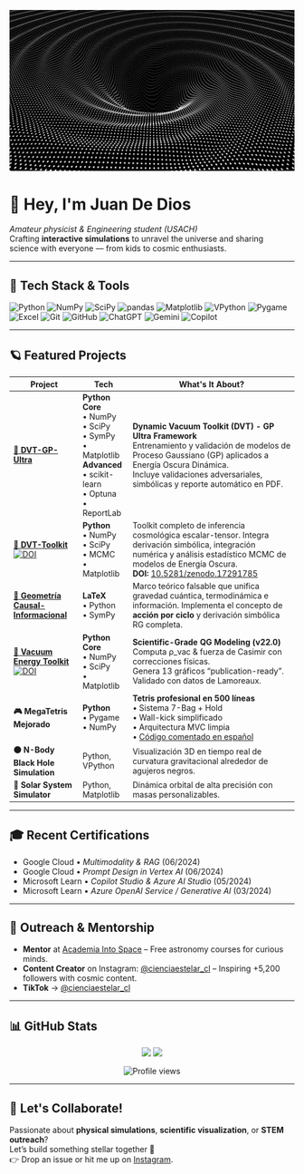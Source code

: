 <p align="center">
  <img src="agujeronegro.gif" width="650" alt="Black-hole simulation banner">
</p>

# 👋 Hey, I'm Juan De Dios  
_Amateur physicist & Engineering student (USACH)_  
Crafting **interactive simulations** to unravel the universe and sharing science with everyone — from kids to cosmic enthusiasts.

---

## 🚀 Tech Stack & Tools
![Python](https://img.shields.io/badge/-Python-3776AB?logo=python&logoColor=white)
![NumPy](https://img.shields.io/badge/-NumPy-013243?logo=numpy&logoColor=white)
![SciPy](https://img.shields.io/badge/-SciPy-8CAAE6?logo=scipy&logoColor=white)
![pandas](https://img.shields.io/badge/-pandas-150458?logo=pandas&logoColor=white)
![Matplotlib](https://img.shields.io/badge/-Matplotlib-11557c?logo=plotly&logoColor=white)
![VPython](https://img.shields.io/badge/-VPython-red)
![Pygame](https://img.shields.io/badge/-Pygame-008080?logo=python&logoColor=white)
![Excel](https://img.shields.io/badge/-Excel-217346?logo=microsoft-excel&logoColor=white)
![Git](https://img.shields.io/badge/-Git-F05032?logo=git&logoColor=white)
![GitHub](https://img.shields.io/badge/-GitHub-181717?logo=github&logoColor=white)
![ChatGPT](https://img.shields.io/badge/-ChatGPT-10A37F?logo=openai&logoColor=white)
![Gemini](https://img.shields.io/badge/-Gemini-4285F4?logo=googlecloud&logoColor=white)
![Copilot](https://img.shields.io/badge/-Copilot-512BD4?logo=microsoft&logoColor=white)

---

## 🪐 Featured Projects

| Project | Tech | What's It About? |
|---------|------|------------------|
| **[🌌 DVT-GP-Ultra](https://github.com/CienciaEstelar/DVT-GP-Ultra)** | **Python Core**<br>• NumPy<br>• SciPy<br>• SymPy<br>• Matplotlib<br>**Advanced**<br>• scikit-learn<br>• Optuna<br>• ReportLab | **Dynamic Vacuum Toolkit (DVT) - GP Ultra Framework**<br>Entrenamiento y validación de modelos de Proceso Gaussiano (GP) aplicados a Energía Oscura Dinámica.<br>Incluye validaciones adversariales, simbólicas y reporte automático en PDF. |
| **[🧠 DVT-Toolkit](https://github.com/CienciaEstelar/DVT-toolkit)**<br>[![DOI](https://zenodo.org/badge/DOI/10.5281/zenodo.17291785.svg)](https://doi.org/10.5281/zenodo.17291785) | **Python**<br>• NumPy<br>• SciPy<br>• MCMC<br>• Matplotlib | Toolkit completo de inferencia cosmológica escalar-tensor. Integra derivación simbólica, integración numérica y análisis estadístico MCMC de modelos de Energía Oscura.<br>**DOI:** [10.5281/zenodo.17291785](https://doi.org/10.5281/zenodo.17291785) |
| **[🔷 Geometría Causal-Informacional](https://github.com/CienciaEstelar/Geometria_Causal_Informacional)** | **LaTeX**<br>• Python<br>• SymPy | Marco teórico falsable que unifica gravedad cuántica, termodinámica e información. Implementa el concepto de **acción por ciclo** y derivación simbólica RG completa. |
| **[🔬 Vacuum Energy Toolkit](https://github.com/CienciaEstelar/vacuum-energy-calculator)**<br>[![DOI](https://zenodo.org/badge/DOI/10.5281/zenodo.15905543.svg)](https://doi.org/10.5281/zenodo.15905543) | **Python Core**<br>• NumPy<br>• SciPy<br>• Matplotlib | **Scientific-Grade QG Modeling (v22.0)**<br>Computa ρ_vac & fuerza de Casimir con correcciones físicas.<br>Genera 13 gráficos “publication-ready”. Validado con datos de Lamoreaux. |
| **🎮 MegaTetris Mejorado** | **Python**<br>• Pygame<br>• NumPy | **Tetris profesional en 500 líneas**<br>• Sistema 7-Bag + Hold<br>• Wall-kick simplificado<br>• Arquitectura MVC limpia<br>• [Código comentado en español](https://github.com/CienciaEstelar/Tetris/blob/main/MegaTetris.py) |
| **⚫ N-Body Black Hole Simulation** | Python, VPython | Visualización 3D en tiempo real de curvatura gravitacional alrededor de agujeros negros. |
| **🌌 Solar System Simulator** | Python, Matplotlib | Dinámica orbital de alta precisión con masas personalizables. |

---

## 🎓 Recent Certifications
- Google Cloud • _Multimodality & RAG_ (06/2024)  
- Google Cloud • _Prompt Design in Vertex AI_ (06/2024)  
- Microsoft Learn • _Copilot Studio & Azure AI Studio_ (05/2024)  
- Microsoft Learn • _Azure OpenAI Service / Generative AI_ (03/2024)  

---

## 🌠 Outreach & Mentorship
- **Mentor** at [Academia Into Space](https://academiaintospace.wixsite.com/academia-into-space) – Free astronomy courses for curious minds.  
- **Content Creator** on Instagram: [@cienciaestelar_cl](https://instagram.com/cienciaestelar_cl) – Inspiring +5,200 followers with cosmic content.  
- **TikTok** → [@cienciaestelar_cl](https://www.tiktok.com/@cienciaestelar_cl)

---

## 📊 GitHub Stats
<p align="center">
  <img src="https://github-readme-stats.vercel.app/api?username=CienciaEstelar&show_icons=true&theme=radical" height="165">
  <img src="https://github-readme-stats.vercel.app/api/top-langs/?username=CienciaEstelar&layout=compact&theme=radical" height="165">
</p>
<p align="center">
  <img src="https://komarev.com/ghpvc/?username=CienciaEstelar&color=blue" alt="Profile views" />
</p>

---

## 🤝 Let's Collaborate!
Passionate about **physical simulations**, **scientific visualization**, or **STEM outreach**?  
Let’s build something stellar together 🌠  
👉 Drop an issue or hit me up on [Instagram](https://www.instagram.com/cienciaestelar_cl).
